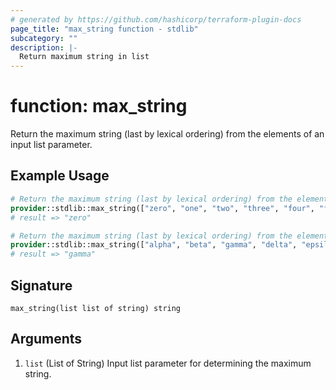 ```yaml
---
# generated by https://github.com/hashicorp/terraform-plugin-docs
page_title: "max_string function - stdlib"
subcategory: ""
description: |-
  Return maximum string in list
---
```


# function: max_string

Return the maximum string (last by lexical ordering) from the elements of an input list parameter.

## Example Usage

```terraform
# Return the maximum string (last by lexical ordering) from the element(s) of a list:
provider::stdlib::max_string(["zero", "one", "two", "three", "four", "five", "six", "seven"])
# result => "zero"

# Return the maximum string (last by lexical ordering) from the element(s) of a list:
provider::stdlib::max_string(["alpha", "beta", "gamma", "delta", "epsilon"])
# result => "gamma"
```

## Signature

<!-- signature generated by tfplugindocs -->
```text
max_string(list list of string) string
```

## Arguments

<!-- arguments generated by tfplugindocs -->
1. `list` (List of String) Input list parameter for determining the maximum string.

